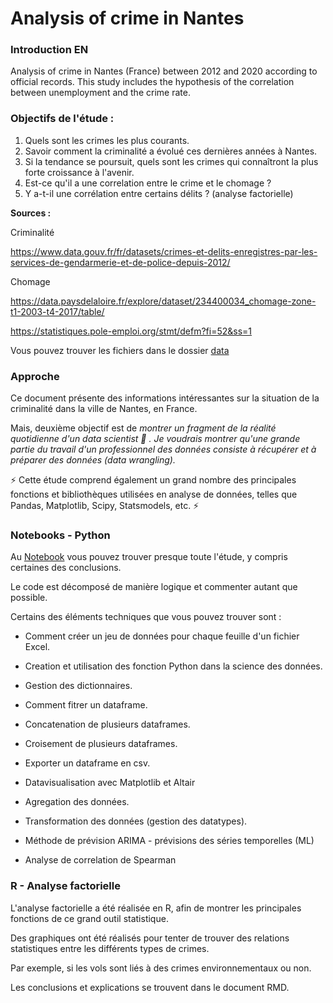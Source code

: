 # Analysis of crime in Nantes

### Introduction EN
Analysis of crime in Nantes (France) between 2012 and 2020 according to official records. This study includes the hypothesis of the correlation between unemployment and the crime rate.

### Objectifs de l'étude : 

1. Quels sont les crimes les plus courants.
2. Savoir comment la criminalité a évolué ces dernières années à Nantes.
3. Si la tendance se poursuit, quels sont les crimes qui connaîtront la plus forte croissance à l'avenir.
4. Est-ce qu'il a une correlation entre le crime et le chomage ?
5. Y a-t-il une corrélation entre certains délits ? (analyse factorielle)

**Sources :**

Criminalité

https://www.data.gouv.fr/fr/datasets/crimes-et-delits-enregistres-par-les-services-de-gendarmerie-et-de-police-depuis-2012/

Chomage

https://data.paysdelaloire.fr/explore/dataset/234400034_chomage-zone-t1-2003-t4-2017/table/

https://statistiques.pole-emploi.org/stmt/defm?fi=52&ss=1

Vous pouvez trouver les fichiers dans le dossier [data](https://github.com/PabloPerezSalazar/Analysis_of_crime_in_Nantes/tree/master/data)

### Approche 

Ce document présente des informations intéressantes sur la situation de la criminalité dans la ville de Nantes, en France.

Mais, deuxième objectif est de _montrer un fragment de la réalité quotidienne d'un data scientist 🐺 . 
Je voudrais montrer qu'une grande partie du travail d'un professionnel des données consiste à récupérer et à préparer des données (data wrangling)._

⚡️ Cette étude comprend également un grand nombre des principales fonctions et bibliothèques utilisées en analyse de données, telles que Pandas, Matplotlib, Scipy, Statsmodels, etc. ⚡️

### Notebooks - Python

Au [Notebook](https://github.com/PabloPerezSalazar/Analysis_of_crime_in_Nantes/blob/master/crime_analysis_Nantes.ipynb) vous pouvez trouver presque toute l'étude, y compris certaines des conclusions. 

Le code est décomposé de manière logique et commenter autant que possible.

Certains des éléments techniques que vous pouvez trouver sont :

- Comment créer un jeu de données pour chaque feuille d'un fichier Excel.

- Creation et utilisation des fonction Python dans la science des données.

- Gestion des dictionnaires. 

- Comment fitrer un dataframe.

- Concatenation de plusieurs dataframes.

- Croisement de plusieurs dataframes.

- Exporter un dataframe en csv.

- Datavisualisation avec Matplotlib et Altair

- Agregation des données.

- Transformation des données (gestion des datatypes).

- Méthode de prévision ARIMA - prévisions des séries temporelles (ML)

- Analyse de correlation de Spearman

### R - Analyse factorielle

L'analyse factorielle a été réalisée en R, afin de montrer les principales fonctions de ce grand outil statistique.

Des graphiques ont été réalisés pour tenter de trouver des relations statistiques entre les différents types de crimes.

Par exemple, si les vols sont liés à des crimes environnementaux ou non.

Les conclusions et explications se trouvent dans le document RMD.
